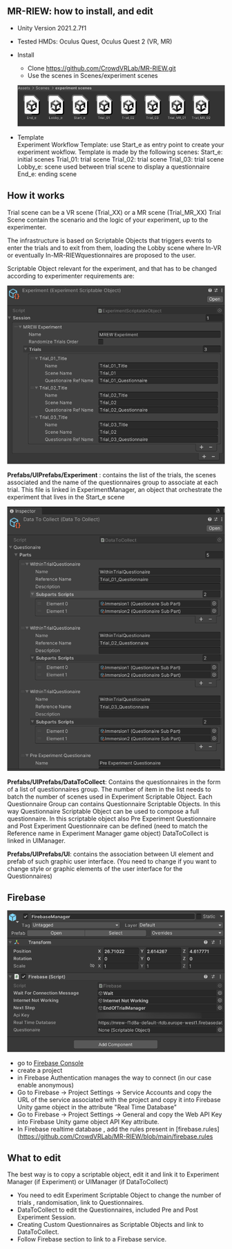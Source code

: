 ## MR-RIEW: how to install, and edit

- Unity Version 2021.2.7f1
- Tested HMDs: Oculus Quest, Oculus Quest 2  (VR, MR)

- Install
  - Clone https://github.com/CrowdVRLab/MR-RIEW.git
  - Use the scenes in Scenes/experiment scenes
  <p align="center">
     <img src="media/scenes.png">
  </p>

- Template  
  Experiment Workflow Template:
  use Start_e as entry point to create your experiment wokflow. Template is made by the following scenes:
        Start_e: initial scenes
        Trial_01: trial scene
        Trial_02: trial scene
        Trial_03: trial scene
        Lobby_e: scene used between trial scene to display a questionnaire
        End_e: ending scene

## How it works

Trial scene can be a VR scene (Trial_XX) or a MR scene (Trial_MR_XX)
Trial Scene contain the scenario and the logic of your experiment, up to the experimenter.

The infrastructure is based on Scriptable Objects that triggers events to enter the trials and to exit from them, 
loading the Lobby scene where In-VR or eventually In-MR-RIEWquestionnaires are proposed to the user.
        
Scriptable Object relevant for the experiment, and that has to be changed according to experimenter requirements are:

<p align="center">
   <img src="media/experiment.png">
</p>
<b>Prefabs/UIPrefabs/Experiment</b> : contains the list of the trials, the scenes associated and the name of the questionnaires group to associate at each trial.
                               This file is linked in ExperimentManager, an object that orchestrate the experiment that lives in the Start_e scene
                               
<p align="center">
   <img src="media/DataToCollect.png">
</p>                           
<b>Prefabs/UIPrefabs/DataToCollect</b>: Contains the questionnaires in the form of a list of questionnaires group. The number of item in the list needs to batch the number of scenes used in Experiment Scriptable Object. Each Questionnaire Group can contains Questionnaire Scriptable Objects. In this way Questionnaire Scriptable Object can be used 
to compose a full questionnaire. In this scriptable object also Pre Experiment Questionnaire and Post Experiment Questionnaire can be defined (need to match the Reference name in Experiment Manager game object) DataToCollect is linked in UIManager. 
                                 
<b>Prefabs/UIPrefabs/UI</b>: contains the association between UI element and prefab of such graphic user interface. (You need to change if you want to change style or graphic elements of the user interface for the Questionnaires)

## Firebase

<p align="center">
   <img src="media/firebase.png">
</p>  

   - go to [Firebase Console](https://console.firebase.google.com/ )
   - create a project
   - in Firebase Authentication manages the way to connect (in our case enable anonymous)
   - Go to Firebase <Your Project> -> Project Settings -> Service Accounts and copy the URL of the service associated with the project and copy it into Firebase Unity game object in the attribute "Real Time Database"
   - Go to Firebase <Your Project> -> Project Settings -> General and copy the Web API Key into Firebase Unity game object API Key attribute.
   - In Firebase realtime database , add the rules present in [firebase.rules](https://github.com/CrowdVRLab/MR-RIEW/blob/main/firebase.rules


## What to edit
The best way is to copy a scriptable object, edit it and link it to Experiment Manager (if Experiment) or UIManager (if DataToCollect)
- You need to edit Experiment Scriptable Object to change the number of trials , randomisation, link to Questionnaires.
- DataToCollect to edit the Questionnaires, included Pre and Post Experiment Session.
- Creating Custom Questionnaires as Scriptable Objects and link to DataToCollect.
- Follow Firebase section to link to a Firebase service.

